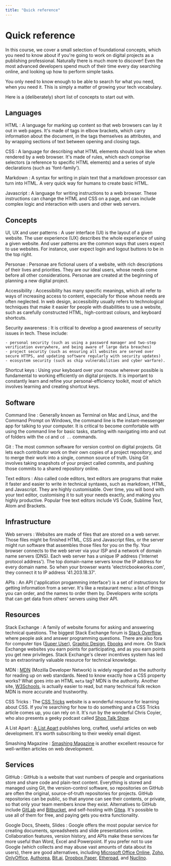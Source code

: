 ```yaml
---
title: "Quick reference"
---
```


# Quick reference

In this course, we cover a small selection of foundational concepts, which you need to know about if you're going to work on digital projects as a publishing professional. Naturally there is much more to discover! Even the most advanced developers spend much of their time every day searching online, and looking up how to perform simple tasks.

You only need to know enough to be able to search for what you need, when you need it. This is simply a matter of growing your tech vocabulary.

Here is a (deliberately) short list of concepts to start out with.

## Languages

HTML
: A language for marking up content so that web browsers can lay it out in web pages. It's made of tags in elbow brackets, which carry information about the document, in the tags themselves as attributes, and by wrapping sections of text between opening and closing tags.

CSS 
: A language for describing what HTML elements should look like when rendered by a web browser. It's made of rules, which each comprise selectors (a reference to specific HTML elements) and a series of style declarations (such as 'font-family').

Markdown
: A syntax for writing in plain text that a markdown processor can turn into HTML. A very quick way for humans to create basic HTML.

Javascript
: A language for writing instructions to a web browser. These instructions can change the HTML and CSS on a page, and can include complex logic and interaction with users and other web servers.


## Concepts

UI, UX and user patterns
: A user interface (UI) is the layout of a given website. The user experience (UX) describes the whole experience of using a given website. And user patterns are the common ways that users expect to use websites. For instance, user expect login and logout buttons to be in the top right.

Personae 
: Personae are fictional users of a website, with rich descriptions of their lives and priorities. They are our ideal users, whose needs come before all other considerations. Personae are created at the beginning of planning a new digital project.

Accessibility 
: Accessibility has many specific meanings, which all refer to ways of increasing access to content, especially for those whose needs are often neglected. In web design, accessibility usually refers to technological techniques that make it easier for people with disabilities to use a website, such as carefully constructed HTML, high-contrast colours, and keyboard shortcuts.

Security awareness
: It is critical to develop a good awareness of security issues in tech. These include:

    - personal security (such as using a password manager and two-step verification everywhere, and being aware of large data breaches)
    - project security (such as ensuring all websites are served over secure HTTPS, and updating software regularly with security updates)
    - ecosystem security (such as chip vulnerabilities and cyber warfare).

Shortcut keys 
: Using your keyboard over your mouse wherever possible is fundamental to working efficiently on digital projects. It is important to constantly learn and refine your personal-efficiency toolkit, most of which involves learning and creating shortcut keys.


## Software

Command line 
: Generally known as Terminal on Mac and Linux, and the Command Prompt on Windows, the command line is the instant-messenger app for talking to your computer. It is critical to become comfortable with using the command line for basic tasks, starting with navigating into and out of folders with the `cd` and `cd ..` commands.

Git
: The most common software for version control on digital projects. Git lets each contributor work on their own copies of a project repository, and to merge their work into a single, common source of truth. Using Git involves taking snapshots of your project called commits, and pushing those commits to a shared repository online.

Text editors
: Also called code editors, text editors are programs that make it faster and easier to write in technical syntaxes, such as markdown, HTML, and Javascript. They are highly customisable. Over time, you will bond with your text editor, customising it to suit your needs exactly, and making you highly productive. Popular free text editors include VS Code, Sublime Text, Atom and Brackets.


## Infrastructure

Web servers 
: Websites are made of files that are stored on a web server. Those files might be finished HTML, CSS and Javascript files, or the server might run software that assembles those files for you on the fly. Your browser connects to the web server via your ISP and a network of domain name servers (DNS). Each web server has a unique IP address ('Internet protocol address'). The top domain-name servers know the IP address for every domain name. So when your browser wants 'electricbookworks.com', they connect it to IP address '41.203.18.37'.

APIs
: An API ('application progamming interface') is a set of instructions for getting information from a server. It's like a restaurant menu: a list of things you can order, and the names to order them by. Developers write scripts that can get data from others' servers using their API.


## Resources

Stack Exchange
: A family of website forums for asking and answering technical questions. The biggest Stack Exchange forum is [Stack Overflow](https://stackoverflow.com), where people ask and answer programming questions. There are also fora for computer tips ([Super User](https://superuser.com/)), [Graphic Design](https://graphicdesign.stackexchange.com), [Ebooks](https://ebooks.stackexchange.com/) and more. On Stack Exchange websites you earn points for participating, and as you earn points you get new privileges. Stack Exchange's clever incentives system has led to an extraorinarily valuable resource for technical knowledge.

MDN
: [MDN](https://developer.mozilla.org) (Mozilla Developer Network) is widely regarded as the authority for reading up on web standards. Need to know exactly how a CSS property works? What goes into an HTML `meta` tag? MDN is the authority. Another site, [W3Schools](https://www.w3schools.com/), is actually easier to read, but many technical folk reckon MDN is more accurate and trustworthy.

CSS Tricks
: The [CSS Tricks](https://css-tricks.com/) website is a wonderful resource for learning about CSS. If you're searching for how to do something and a CSS Tricks article comes up, you can rely on it. It's run by the wonderful Chris Coyier, who also presents a geeky podcast called [Shop Talk Show](https://shoptalkshow.com/).

A List Apart 
: [A List Apart](https://alistapart.com/) publishes long, crafted, useful articles on web development. It's worth subscribing to their weekly email digest.

Smashing Magazine
: [Smashing Magazine](https://www.smashingmagazine.com/) is another excellent resource for well-written articles on web development.


## Services

GitHub
: GitHub is a website that vast numbers of people and organisations store and share code and plain-text content. Everything is stored and managed using Git, the version-control software, so repositories on GitHub are often the original, source-of-truth repositories for projects. GitHub repositories can be public, so that anyone can see their contents, or private, so that only your team members know they exist. Alternatives to GitHub include [GitLab](https://gitlab.com) and [Bitbucket](https://bitbucket.org/), and self-hosting with [Gitea](https://gitea.io/). It's possible to use all of them for free, and paying gets you extra functionality.

Google Docs, Sheets, Slides
: Google offers the most popular service for creating documents, spreadsheets and slide presentations online. Collaboration features, version history, and APIs make these services far more useful than Word, Excel and Powerpoint. If you prefer not to use Google (which collects and may abuse vast amounts of data about its users), there are good alternatives, including [Microsoft Office Online](https://products.office.com/en-US/office-online/), [Zoho](https://www.zoho.com/), [OnlyOffice](https://www.onlyoffice.com/), [Authorea](https://www.authorea.com/), [Bit.ai](https://bit.ai/), [Dropbox Paper](https://www.dropbox.com/paper), [Etherpad](http://etherpad.org/), and [Nuclino](https://www.nuclino.com/).
